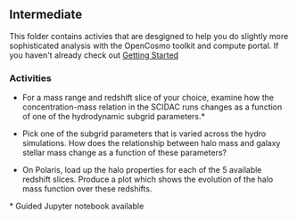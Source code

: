 Intermediate
------------

This folder contains activies that are desgigned to help you do slightly more sophisticated analysis with the OpenCosmo toolkit and compute portal. If you haven't already check out [Getting Started](/01-getting-started)

### Activities

- For a mass range and redshift slice of your choice, examine how the concentration-mass relation in the SCIDAC runs changes as a function of one of the hydrodynamic subgrid parameters.*

- Pick one of the subgrid parameters that is varied across the hydro simulations. How does the relationship between halo mass and galaxy stellar mass change as a function of these parameters?

- On Polaris, load up the halo properties for each of the 5 available redshift slices. Produce a plot which shows the evolution of the halo mass function over these redshifts.


\* Guided Jupyter notebook available
